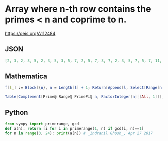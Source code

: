 # Array where n\-th row contains the primes < n and coprime to n\.
https://oeis.org/A112484
## JSON
```JSON
[2, 3, 2, 3, 5, 2, 3, 5, 3, 5, 7, 2, 5, 7, 3, 7, 2, 3, 5, 7, 5, 7, 11, 2, 3, 5, 7, 11, 3, 5, 11, 13, 2, 7, 11, 13, 3, 5, 7, 11, 13, 2, 3, 5, 7, 11, 13, 5, 7, 11, 13, 17, 2, 3, 5, 7, 11, 13, 17, 3, 7, 11, 13, 17, 19, 2, 5, 11, 13, 17, 19, 3, 5, 7, 13, 17, 19, 2, 3, 5, 7, 11, 13, 17, 19, 5, 7, 11, 13]
```
## Mathematica
```Mathematica
f[l_] := Block[{n}, n = Length[l] + 1; Return[Append[l, Select[Range[n - 1], PrimeQ[ # ] && Mod[n, # ] > 0 &]]];]; Flatten[Nest[f, {}, 24]] (* _Ray Chandler_, Dec 26 2005 *)
```
```Mathematica
Table[Complement[Prime@ Range@ PrimePi@ n, FactorInteger[n][[All, 1]]], {n, 3, 23}] // Flatten (* _Michael De Vlieger_, Sep 04 2017 *)
```
## Python
```Python
from sympy import primerange, gcd
def a(n): return [i for i in primerange(1, n) if gcd(i, n)==1]
for n in range(3, 24): print(a(n)) # _Indranil Ghosh_, Apr 27 2017
```

